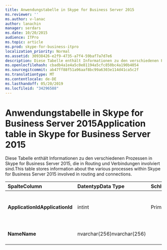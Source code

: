 ```yaml
---
title: Anwendungstabelle in Skype for Business Server 2015
ms.reviewer: ''
ms.author: v-lanac
author: lanachin
manager: serdars
ms.date: 10/20/2015
audience: ITPro
ms.topic: article
ms.prod: skype-for-business-itpro
localization_priority: Normal
ms.assetid: 30938426-e2f9-4735-a7f4-59baf7a7d7e6
description: Diese Tabelle enthält Informationen zu den verschiedenen Prozessen in Skype for Business Server 2015, die in Routing und Verbindungen involviert sind.
ms.openlocfilehash: cbadb4a1e4a5c0e81194a5cfc850bc4a190b4054
ms.sourcegitcommit: ab47ff88f51a96aaf8bc99a6303e114d41ca5c2f
ms.translationtype: MT
ms.contentlocale: de-DE
ms.lasthandoff: 05/20/2019
ms.locfileid: "34296588"
---
```

# <a name="application-table-in-skype-for-business-server-2015"></a><span data-ttu-id="02501-103">Anwendungstabelle in Skype for Business Server 2015</span><span class="sxs-lookup"><span data-stu-id="02501-103">Application table in Skype for Business Server 2015</span></span>
 
<span data-ttu-id="02501-104">Diese Tabelle enthält Informationen zu den verschiedenen Prozessen in Skype for Business Server 2015, die in Routing und Verbindungen involviert sind.</span><span class="sxs-lookup"><span data-stu-id="02501-104">This table stores information about the various processes within Skype for Business Server 2015 involved in routing and connections.</span></span>
  
|<span data-ttu-id="02501-105">**Spalte**</span><span class="sxs-lookup"><span data-stu-id="02501-105">**Column**</span></span>|<span data-ttu-id="02501-106">**Datentyp**</span><span class="sxs-lookup"><span data-stu-id="02501-106">**Data Type**</span></span>|<span data-ttu-id="02501-107">**Schlüssel/Index**</span><span class="sxs-lookup"><span data-stu-id="02501-107">**Key/Index**</span></span>|<span data-ttu-id="02501-108">**Details**</span><span class="sxs-lookup"><span data-stu-id="02501-108">**Details**</span></span>|
|:-----|:-----|:-----|:-----|
|<span data-ttu-id="02501-109">**ApplicationId**</span><span class="sxs-lookup"><span data-stu-id="02501-109">**ApplicationId**</span></span> <br/> |<span data-ttu-id="02501-110">int</span><span class="sxs-lookup"><span data-stu-id="02501-110">int</span></span>  <br/> |<span data-ttu-id="02501-111">Primary</span><span class="sxs-lookup"><span data-stu-id="02501-111">Primary</span></span>  <br/> |<span data-ttu-id="02501-112">Eindeutige Nummer, die diese Anwendung kennzeichnet.</span><span class="sxs-lookup"><span data-stu-id="02501-112">Unique number identifying this application.</span></span>  <br/> |
|<span data-ttu-id="02501-113">**Name**</span><span class="sxs-lookup"><span data-stu-id="02501-113">**Name**</span></span> <br/> |<span data-ttu-id="02501-114">nvarchar(256)</span><span class="sxs-lookup"><span data-stu-id="02501-114">nvarchar(256)</span></span>  <br/> | <br/> |<span data-ttu-id="02501-115">Der Name der Serverkomponente.</span><span class="sxs-lookup"><span data-stu-id="02501-115">Name of the server component.</span></span>  <br/> |
   

